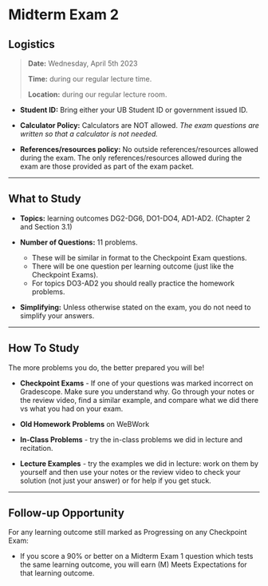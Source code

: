 Midterm Exam 2
============================


## Logistics

> **Date:** Wednesday, April 5th 2023
>
> **Time:** during our regular lecture time.
>
> **Location:** during our regular lecture room.

- **Student ID:** Bring either your UB Student ID or government issued ID.

 - **Calculator Policy:** Calculators are NOT allowed. _The exam questions are written so that a calculator is not needed._

- **References/resources policy:** No outside references/resources allowed during the exam.  The only references/resources allowed during the exam are those provided as part of the exam packet. 
    

---


## What to Study

- **Topics:** learning outcomes DG2-DG6, DO1-DO4, AD1-AD2. (Chapter 2 and Section 3.1) 

- **Number of Questions:** 11 problems.
    - These will be similar in format to the Checkpoint Exam questions.
    - There will be one question per learning outcome (just like the Checkpoint Exams).
    - For topics DO3-AD2 you should really practice the homework problems.

- **Simplifying:** Unless otherwise stated on the exam, you do not need to simplify your answers.


---

## How To Study

The more problems you do, the better prepared you will be!

- **Checkpoint Exams** - If one of your questions was marked incorrect on Gradescope. Make sure you understand why. Go through your notes or the review video, find a similar example, and compare what we did there vs what you had on your exam.

- **Old Homework Problems** on WeBWork

- **In-Class Problems** - try the in-class problems we did in lecture and recitation. 

- **Lecture Examples** - try the examples we did in lecture: work on them by yourself and then use your notes or the review video to check your solution (not just your answer) or for help if you get stuck. 


---

## Follow-up Opportunity

For any learning outcome still marked as Progressing on any Checkpoint Exam:

- If you score a 90% or better on a Midterm Exam 1 question which tests the same learning outcome, you will earn (M) Meets Expectations for that learning outcome. 









